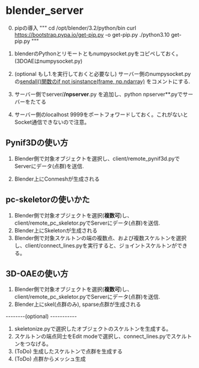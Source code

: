 # blender_server

0. pipの導入
"""
cd /opt/blender/3.2/python/bin
curl https://bootstrap.pypa.io/get-pip.py -o get-pip.py
./python3.10 get-pip.py
"""

1. blenderのPythonとリモートともnumpysocket.pyをコピペしておく。 (3DOAEはnumpysocket.py)

2. (optional もし1.を実行しておくと必要なし) サーバー側のnumpysocket.pyの[sendall()関数のif not isinstance(frame, np.ndarray)]([url](https://github.com/hironoriyh/blender_server/blob/5c8e9c0880028c51ba6d6feacce153ea672663c7/numpysocket.py#L11-L12))
をコメントにする.

3. サーバー側でserver/**/npserver**.py を追加し、python npserver**.pyでサーバーをたてる

4. サーバー側のlocalhost 9999をポートフォワードしておく。これがないとSocket通信できないので注意。

## Pynif3Dの使い方
1. Blender側で対象オブジェクトを選択し、client/remote_pynif3d.pyでServerにデータ(点群)を送信. 
<!-- 5. sample_points.pyで点群生成する。 --> 
<!-- 6. Blender側でEditモードで、生成した複数オブジェクトの点群を選択し、command+shift+P -> run script でnpclient.py -->
2. Blender上にConmeshが生成される

## pc-skeletorの使いかた
1. Blender側で対象オブジェクトを選択(**複数可**)し、client/remote_pc_skeletor.pyでServerにデータ(点群)を送信. 
2. Blender上にSkeletonが生成される
3. Blender側で対象スケルトンの端の複数点、および複数スケルトンを選択し、client/connect_lines.pyを実行すると、ジョイントスケルトンができる。

## 3D-OAEの使い方
1. Blender側で対象オブジェクトを選択(**複数可**)し、client/remote_pc_skeletor.pyでServerにデータ(点群)を送信. 
2. Blender上にskel(点群のみ), sparse点群が生成される

--------(optional) -----------
1. skeletonize.pyで選択したオブジェクトのスケルトンを生成する。
2. スケルトンの端点同士をEdit modeで選択し、connect_lines.pyでスケルトンをつなげる。
3. (ToDo) 生成したスケルトンで点群を生成する
4. (ToDo) 点群からメッシュ生成



